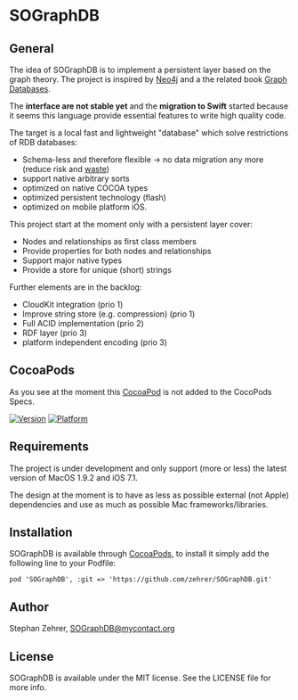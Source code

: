 # SOGraphDB

## General

The idea of SOGraphDB is to implement a persistent layer based on the graph theory.
The project is inspired by [Neo4j](http://www.neo4j.org) and a the related book [Graph Databases](http://graphdatabases.com).

The **interface are not stable yet** and the **migration to Swift** started because it seems this language provide essential features to write high quality code.

The target is a local fast and lightweight "database" which solve restrictions of RDB databases:
* Schema-less and therefore flexible -> no data migration any more (reduce risk and [waste](http://en.wikipedia.org/wiki/Lean_manufacturing#Types_of_waste))
* support native arbitrary sorts
* optimized on native COCOA types
* optimized persistent technology (flash)
* optimized on mobile platform iOS.

This project start at the moment only with a persistent layer cover:
* Nodes and relationships as first class members
* Provide properties for both nodes and relationships
* Support major native types
* Provide a store for unique (short) strings

Further elements are in the backlog:
* CloudKit integration (prio 1)
* Improve string store (e.g. compression) (prio 1)
* Full ACID implementation (prio 2)
* RDF layer (prio 3)
* platform independent encoding (prio 3)


## CocoaPods

As you see at the moment this [CocoaPod](http://cocoapods.org) is not added to the CocoPods Specs.

[![Version](http://cocoapod-badges.herokuapp.com/v/SOGraphDB/badge.png)](http://cocoadocs.org/docsets/SOGraphDB)
[![Platform](http://cocoapod-badges.herokuapp.com/p/SOGraphDB/badge.png)](http://cocoadocs.org/docsets/SOGraphDB)

## Requirements
The project is under development and only support (more or less) the latest version of MacOS 1.9.2 and iOS 7.1.

 The design at the moment is to have as less as possible external (not Apple) dependencies and use as much as possible Mac frameworks/libraries.

## Installation

SOGraphDB is available through [CocoaPods](http://cocoapods.org), to install
it simply add the following line to your Podfile:

    pod 'SOGraphDB', :git => 'https://github.com/zehrer/SOGraphDB.git'


## Author

Stephan Zehrer, SOGraphDB@mycontact.org

## License

SOGraphDB is available under the MIT license. See the LICENSE file for more info.
